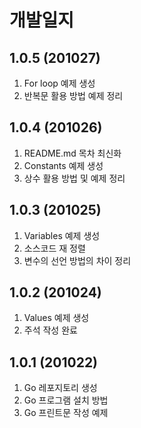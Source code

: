 # 개발일지

## 1.0.5 (201027)
1. For loop 예제 생성
2. 반복문 활용 방법 예제 정리

## 1.0.4 (201026)
1. README.md 목차 최신화
2. Constants 예제 생성
3. 상수 활용 방법 및 예제 정리

## 1.0.3 (201025)
1. Variables 예제 생성
2. 소스코드 재 정렬 
3. 변수의 선언 방법의 차이 정리

## 1.0.2 (201024)
1. Values 예제 생성
2. 주석 작성 완료

## 1.0.1 (201022)
1. Go 레포지토리 생성
2. Go 프로그램 설치 방법
3. Go 프린트문 작성 예제
